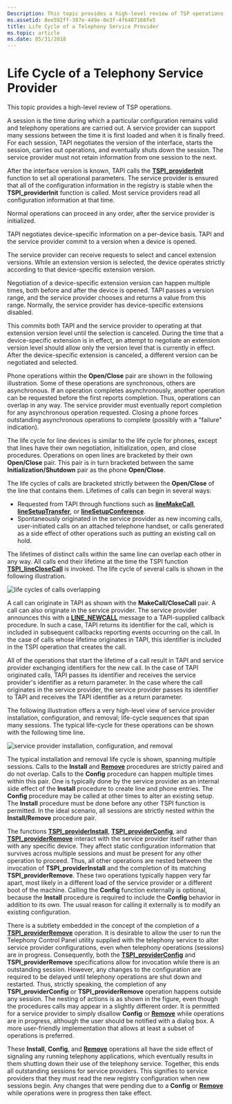 ```yaml
---
Description: This topic provides a high-level review of TSP operations.
ms.assetid: 8ee592ff-387e-449e-8e3f-4f6407166fe5
title: Life Cycle of a Telephony Service Provider
ms.topic: article
ms.date: 05/31/2018
---
```


# Life Cycle of a Telephony Service Provider

This topic provides a high-level review of TSP operations.

A session is the time during which a particular configuration remains valid and telephony operations are carried out. A service provider can support many sessions between the time it is first loaded and when it is finally freed. For each session, TAPI negotiates the version of the interface, starts the session, carries out operations, and eventually shuts down the session. The service provider must not retain information from one session to the next.

After the interface version is known, TAPI calls the [**TSPI\_providerInit**](/windows/win32/api/tspi/nf-tspi-tspi_providerinit) function to set all operational parameters. The service provider is ensured that all of the configuration information in the registry is stable when the **TSPI\_providerInit** function is called. Most service providers read all configuration information at that time.

Normal operations can proceed in any order, after the service provider is initialized.

TAPI negotiates device-specific information on a per-device basis. TAPI and the service provider commit to a version when a device is opened.

The service provider can receive requests to select and cancel extension versions. While an extension version is selected, the device operates strictly according to that device-specific extension version.

Negotiation of a device-specific extension version can happen multiple times, both before and after the device is opened. TAPI passes a version range, and the service provider chooses and returns a value from this range. Normally, the service provider has device-specific extensions disabled.

This commits both TAPI and the service provider to operating at that extension version level until the selection is canceled. During the time that a device-specific extension is in effect, an attempt to negotiate an extension version level should allow only the version level that is currently in effect. After the device-specific extension is canceled, a different version can be negotiated and selected.

Phone operations within the **Open/Close** pair are shown in the following illustration. Some of these operations are synchronous, others are asynchronous. If an operation completes asynchronously, another operation can be requested before the first reports completion. Thus, operations can overlap in any way. The service provider must eventually report completion for any asynchronous operation requested. Closing a phone forces outstanding asynchronous operations to complete (possibly with a "failure" indication).

The life cycle for line devices is similar to the life cycle for phones, except that lines have their own negotiation, initialization, open, and close procedures. Operations on open lines are bracketed by their own **Open/Close** pair. This pair is in turn bracketed between the same **Initialization/Shutdown** pair as the phone **Open/Close**.

The life cycles of calls are bracketed strictly between the **Open/Close** of the line that contains them. Lifetimes of calls can begin in several ways:

-   Requested from TAPI through functions such as [**lineMakeCall**](/windows/win32/api/tapi/nf-tapi-linemakecall), [**lineSetupTransfer**](/windows/win32/api/tapi/nf-tapi-linesetuptransfer), or [**lineSetupConference**](/windows/win32/api/tapi/nf-tapi-linesetupconference).
-   Spontaneously originated in the service provider as new incoming calls, user-initiated calls on an attached telephone handset, or calls generated as a side effect of other operations such as putting an existing call on hold.

The lifetimes of distinct calls within the same line can overlap each other in any way. All calls end their lifetime at the time the TSPI function [**TSPI\_lineCloseCall**](/windows/win32/api/tspi/nf-tspi-tspi_lineclosecall) is invoked. The life cycle of several calls is shown in the following illustration.

![life cycles of calls overlapping](images/modell.png)

A call can originate in TAPI as shown with the **MakeCall/CloseCall** pair. A call can also originate in the service provider. The service provider announces this with a [**LINE\_NEWCALL**](line-newcall.md) message to a TAPI-supplied callback procedure. In such a case, TAPI returns its identifier for the call, which is included in subsequent callbacks reporting events occurring on the call. In the case of calls whose lifetime originates in TAPI, this identifier is included in the TSPI operation that creates the call.

All of the operations that start the lifetime of a call result in TAPI and service provider exchanging identifiers for the new call. In the case of TAPI originated calls, TAPI passes its identifier and receives the service provider's identifier as a return parameter. In the case where the call originates in the service provider, the service provider passes its identifier to TAPI and receives the TAPI identifier as a return parameter.

The following illustration offers a very high-level view of service provider installation, configuration, and removal; life-cycle sequences that span many sessions. The typical life-cycle for these operations can be shown with the following time line.

![service provider installation, configuration, and removal](images/model2.png)

The typical installation and removal life cycle is shown, spanning multiple sessions. Calls to the **Install** and [**Remove**](/windows/win32/api/tapi3if/nf-tapi3if-itcollection2-remove) procedures are strictly paired and do not overlap. Calls to the **Config** procedure can happen multiple times within this pair. One is typically done by the service provider as an internal side effect of the **Install** procedure to create line and phone entries. The **Config** procedure may be called at other times to alter an existing setup. The **Install** procedure must be done before any other TSPI function is permitted. In the ideal scenario, all sessions are strictly nested within the **Install/Remove** procedure pair.

The functions [**TSPI\_providerInstall**](/windows/win32/api/tspi/nf-tspi-tspi_providerinstall), [**TSPI\_providerConfig**](/windows/win32/api/tspi/nf-tspi-tspi_providerconfig), and [**TSPI\_providerRemove**](/windows/win32/api/tspi/nf-tspi-tspi_providerremove) interact with the service provider itself rather than with any specific device. They affect static configuration information that survives across multiple sessions and must be present for any other operation to proceed. Thus, all other operations are nested between the invocation of **TSPI\_providerInstall** and the completion of its matching **TSPI\_providerRemove**. These two operations typically happen very far apart, most likely in a different load of the service provider or a different boot of the machine. Calling the **Config** function externally is optional, because the **Install** procedure is required to include the **Config** behavior in addition to its own. The usual reason for calling it externally is to modify an existing configuration.

There is a subtlety embedded in the concept of the completion of a [**TSPI\_providerRemove**](/windows/win32/api/tspi/nf-tspi-tspi_providerremove) operation. It is desirable to allow the user to run the Telephony Control Panel utility supplied with the telephony service to alter service provider configurations, even when telephony operations (sessions) are in progress. Consequently, both the [**TSPI\_providerConfig**](/windows/win32/api/tspi/nf-tspi-tspi_providerconfig) and **TSPI\_providerRemove** specifications allow for invocation while there is an outstanding session. However, any changes to the configuration are required to be delayed until telephony operations are shut down and restarted. Thus, strictly speaking, the completion of any **TSPI\_providerConfig** or **TSPI\_providerRemove** operation happens outside any session. The nesting of actions is as shown in the figure, even though the procedures calls may appear in a slightly different order. It is permitted for a service provider to simply disallow **Config** or [**Remove**](/windows/win32/api/tapi3if/nf-tapi3if-itcollection2-remove) while operations are in progress, although the user should be notified with a dialog box. A more user-friendly implementation that allows at least a subset of operations is preferred.

These **Install**, **Config**, and [**Remove**](/windows/win32/api/tapi3if/nf-tapi3if-itcollection2-remove) operations all have the side effect of signaling any running telephony applications, which eventually results in them shutting down their use of the telephony service. Together, this ends all outstanding sessions for service providers. This signifies to service providers that they must read the new registry configuration when new sessions begin. Any changes that were pending due to a **Config** or [**Remove**](/windows/win32/api/tapi3if/nf-tapi3if-itcollection2-remove) while operations were in progress then take effect.

 

 